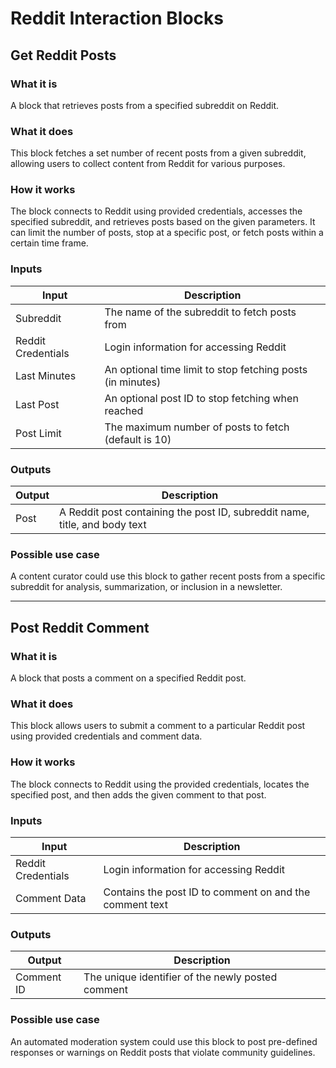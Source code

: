 # Reddit Interaction Blocks

## Get Reddit Posts

### What it is
A block that retrieves posts from a specified subreddit on Reddit.

### What it does
This block fetches a set number of recent posts from a given subreddit, allowing users to collect content from Reddit for various purposes.

### How it works
The block connects to Reddit using provided credentials, accesses the specified subreddit, and retrieves posts based on the given parameters. It can limit the number of posts, stop at a specific post, or fetch posts within a certain time frame.

### Inputs
| Input | Description |
|-------|-------------|
| Subreddit | The name of the subreddit to fetch posts from |
| Reddit Credentials | Login information for accessing Reddit |
| Last Minutes | An optional time limit to stop fetching posts (in minutes) |
| Last Post | An optional post ID to stop fetching when reached |
| Post Limit | The maximum number of posts to fetch (default is 10) |

### Outputs
| Output | Description |
|--------|-------------|
| Post | A Reddit post containing the post ID, subreddit name, title, and body text |

### Possible use case
A content curator could use this block to gather recent posts from a specific subreddit for analysis, summarization, or inclusion in a newsletter.

---

## Post Reddit Comment

### What it is
A block that posts a comment on a specified Reddit post.

### What it does
This block allows users to submit a comment to a particular Reddit post using provided credentials and comment data.

### How it works
The block connects to Reddit using the provided credentials, locates the specified post, and then adds the given comment to that post.

### Inputs
| Input | Description |
|-------|-------------|
| Reddit Credentials | Login information for accessing Reddit |
| Comment Data | Contains the post ID to comment on and the comment text |

### Outputs
| Output | Description |
|--------|-------------|
| Comment ID | The unique identifier of the newly posted comment |

### Possible use case
An automated moderation system could use this block to post pre-defined responses or warnings on Reddit posts that violate community guidelines.